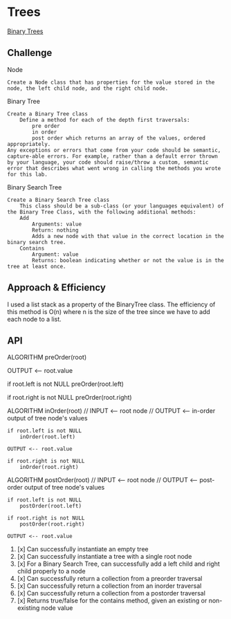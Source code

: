 # Trees
[Binary Trees](https://codefellows.github.io/common_curriculum/data_structures_and_algorithms/Code_401/class-15/resources/Trees.html)
## Challenge
Node

    Create a Node class that has properties for the value stored in the node, the left child node, and the right child node.

Binary Tree

    Create a Binary Tree class
        Define a method for each of the depth first traversals:
            pre order
            in order
            post order which returns an array of the values, ordered appropriately.
    Any exceptions or errors that come from your code should be semantic, capture-able errors. For example, rather than a default error thrown by your language, your code should raise/throw a custom, semantic error that describes what went wrong in calling the methods you wrote for this lab.

Binary Search Tree

    Create a Binary Search Tree class
        This class should be a sub-class (or your languages equivalent) of the Binary Tree Class, with the following additional methods:
        Add
            Arguments: value
            Return: nothing
            Adds a new node with that value in the correct location in the binary search tree.
        Contains
            Argument: value
            Returns: boolean indicating whether or not the value is in the tree at least once.

## Approach & Efficiency

I used a list stack as a property of the BinaryTree class.
The efficiency of this method is O(n) where n is the size of the tree
since we have to add each node to a list.

## API
ALGORITHM preOrder(root)

  OUTPUT <-- root.value

  if root.left is not NULL
      preOrder(root.left)

  if root.right is not NULL
      preOrder(root.right)

ALGORITHM inOrder(root)
// INPUT <-- root node
// OUTPUT <-- in-order output of tree node's values

    if root.left is not NULL
        inOrder(root.left)

    OUTPUT <-- root.value

    if root.right is not NULL
        inOrder(root.right)

ALGORITHM postOrder(root)
// INPUT <-- root node
// OUTPUT <-- post-order output of tree node's values

    if root.left is not NULL
        postOrder(root.left)

    if root.right is not NULL
        postOrder(root.right)

    OUTPUT <-- root.value




1. [x] Can successfully instantiate an empty tree
2. [x] Can successfully instantiate a tree with a single root node
3. [x] For a Binary Search Tree, can successfully add a left child and right child properly to a node
4. [x] Can successfully return a collection from a preorder traversal
5. [x] Can successfully return a collection from an inorder traversal
6. [x] Can successfully return a collection from a postorder traversal
7. [x] Returns true/false for the contains method, given an existing or non-existing node value

